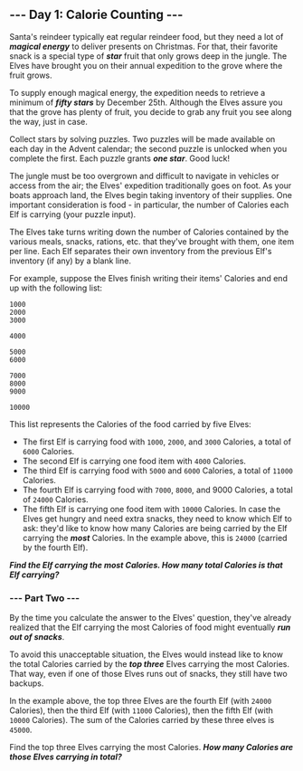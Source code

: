## --- Day 1: Calorie Counting ---

Santa's reindeer typically eat regular reindeer food, but they need a lot of **_magical energy_** to deliver presents on Christmas. For that, their favorite snack is a special type of **_star_** fruit that only grows deep in the jungle. The Elves have brought you on their annual expedition to the grove where the fruit grows.

To supply enough magical energy, the expedition needs to retrieve a minimum of **_fifty stars_** by December 25th. Although the Elves assure you that the grove has plenty of fruit, you decide to grab any fruit you see along the way, just in case.

Collect stars by solving puzzles. Two puzzles will be made available on each day in the Advent calendar; the second puzzle is unlocked when you complete the first. Each puzzle grants **_one star_**. Good luck!

The jungle must be too overgrown and difficult to navigate in vehicles or access from the air; the Elves' expedition traditionally goes on foot. As your boats approach land, the Elves begin taking inventory of their supplies. One important consideration is food - in particular, the number of Calories each Elf is carrying (your puzzle input).

The Elves take turns writing down the number of Calories contained by the various meals, snacks, rations, etc. that they've brought with them, one item per line. Each Elf separates their own inventory from the previous Elf's inventory (if any) by a blank line.

For example, suppose the Elves finish writing their items' Calories and end up with the following list:

```
1000
2000
3000

4000

5000
6000

7000
8000
9000

10000
```

This list represents the Calories of the food carried by five Elves:
- The first Elf is carrying food with `1000`, `2000`, and `3000` Calories, a total of `6000` Calories.
- The second Elf is carrying one food item with `4000` Calories.
- The third Elf is carrying food with `5000` and `6000` Calories, a total of `11000` Calories.
- The fourth Elf is carrying food with `7000`, `8000`, and 9000 Calories, a total of `24000` Calories.
- The fifth Elf is carrying one food item with `10000` Calories.
In case the Elves get hungry and need extra snacks, they need to know which Elf to ask: they'd like to know how many Calories are being carried by the Elf carrying the **_most_** Calories. In the example above, this is `24000` (carried by the fourth Elf).

_**Find the Elf carrying the most Calories. How many total Calories is that Elf carrying?**_

### --- Part Two ---

By the time you calculate the answer to the Elves' question, they've already realized that the Elf carrying the most Calories of food might eventually **_run out of snacks_**.

To avoid this unacceptable situation, the Elves would instead like to know the total Calories carried by the **_top three_** Elves carrying the most Calories. That way, even if one of those Elves runs out of snacks, they still have two backups.

In the example above, the top three Elves are the fourth Elf (with `24000` Calories), then the third Elf (with `11000` Calories), then the fifth Elf (with `10000` Calories). The sum of the Calories carried by these three elves is `45000`.

Find the top three Elves carrying the most Calories. **_How many Calories are those Elves carrying in total?_**

